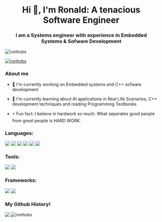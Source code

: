 <h1 align="center">Hi 👋, I'm Ronald: A tenacious Software Engineer</h1>
<h3 align="center">I am a Systems engineer with experience in Embedded Systems & Sofware Development</h3>

<p align="left"> <img src="https://komarev.com/ghpvc/?username=ronhobs&label=Profile%20views&color=0e75b6&style=flat" alt="ronhobs" /> </p>

<p align="left"> <a href="https://github.com/ryo-ma/github-profile-trophy"><img src="https://github-profile-trophy.vercel.app/?username=ronhobs" alt="ronhobs" /></a> </p>

<h3 align="left">About me </h3>

- 🔭 I'm currently working on Embedded systems and  C++ sofware development 
  
- 🌱 I'm currently learning about AI applications in Real Life Scenarios, C++ development techniques and reading Programming Textbooks
  

  
- ⚡ Fun fact: I believe in hardwork so much. What seperates good people from great people is HARD WORK.

<h3 align="left">Languages: </h3>
<p align="left"> 
<img src="https://img.shields.io/badge/-C-black?style=flat-square&logo=c"/>
<img src="https://img.shields.io/badge/-C++-black?style=flat-square&logo=cplusplus"/>
<img src="https://img.shields.io/badge/-Python-black?style=flat-square&logo=python"/>
<img src="https://img.shields.io/badge/-JavaScript-black?style=flat-square&logo=javascript"/>
<!--<img src="https://img.shields.io/badge/-Nodejs-black?style=flat-square&logo=Node.js"/> -->
<img src="https://img.shields.io/badge/-HTML5-black?style=flat-square&logo=html5"/>
<img src="https://img.shields.io/badge/-CSS3-black?style=flat-square&logo=css3"/>
</p>

<h3 align="left">Tools: </h3>
<p align="left">

<img src="https://img.shields.io/badge/-Git-black?style=flat-square&logo=git"/>
<img src="https://img.shields.io/badge/-GitHub-black?style=flat-square&logo=github"/>
</p>

<h3 align="left">Frameworks: </h3>
<p align="left">
<img src= "https://img.shields.io/badge/-Flask-black?style=flat-square&logo=flask"/>
<img src="https://img.shields.io/badge/-Nodejs-black?style=flat-square&logo=Node.js"/>
</p>

<h3 align="left">My Github History!</h3>
<p>
<img align="left" src="https://github-readme-stats.vercel.app/api?username=ronhobs&theme=ayu-mirage&show_icons=true"/>  </p>

<p><img align="" src="https://github-readme-streak-stats.herokuapp.com/?user=ronhobs&theme=ayu-mirage" alt="ronhobs" /></p>
